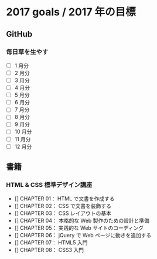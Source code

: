 # 2017 goals / 2017 年の目標
## GitHub
### 毎日草を生やす
- [ ] 1 月分
- [ ] 2 月分
- [ ] 3 月分
- [ ] 4 月分
- [ ] 5 月分
- [ ] 6 月分
- [ ] 7 月分
- [ ] 8 月分
- [ ] 9 月分
- [ ] 10 月分
- [ ] 11 月分
- [ ] 12 月分

## 書籍
### HTML & CSS 標準デザイン講座
- [] CHAPTER 01： HTML で文書を作成する
- [] CHAPTER 02： CSS で文書を装飾する
- [] CHAPTER 03： CSS レイアウトの基本
- [] CHAPTER 04： 本格的な Web 製作のための設計と準備
- [] CHAPTER 05： 実践的な Web サイトのコーディング
- [] CHAPTER 06： jQuery で Web ページに動きを追加する
- [] CHAPTER 07： HTML5 入門
- [] CHAPTER 08： CSS3 入門
